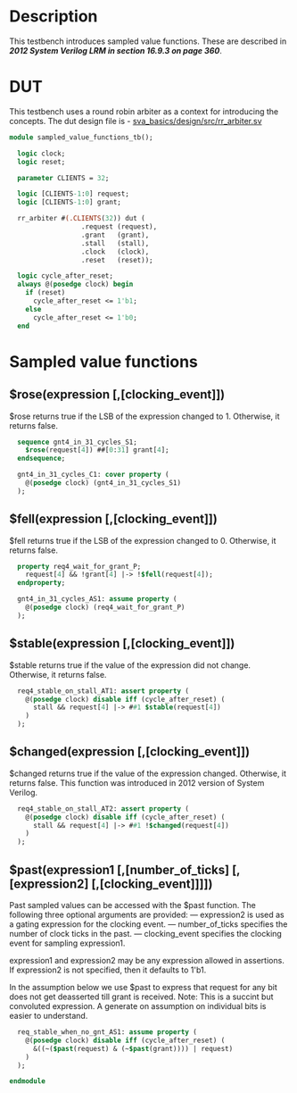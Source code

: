 # Description
This testbench introduces sampled value functions.
These are described in **_2012 System Verilog LRM in section 16.9.3 on page 360_**.

# DUT
This testbench uses a round robin arbiter as a context for introducing the
concepts. The dut design file is -
[sva_basics/design/src/rr_arbiter.sv](https://github.com/openformal/sva_basics/blob/master/design/docs/rr_arbiter.md)

```sv
module sampled_value_functions_tb();

  logic clock;
  logic reset;

  parameter CLIENTS = 32;

  logic [CLIENTS-1:0] request;
  logic [CLIENTS-1:0] grant;

  rr_arbiter #(.CLIENTS(32)) dut (
                  .request (request),
                  .grant   (grant),
                  .stall   (stall),
                  .clock   (clock),
                  .reset   (reset));

  logic cycle_after_reset;
  always @(posedge clock) begin
    if (reset)
      cycle_after_reset <= 1'b1;
    else
      cycle_after_reset <= 1'b0;
  end

```
# Sampled value functions
## $rose(expression [,[clocking_event]])
$rose returns true if the LSB of the expression changed to 1.
Otherwise, it returns false.
```sv
  sequence gnt4_in_31_cycles_S1;
    $rose(request[4]) ##[0:31] grant[4];
  endsequence;

  gnt4_in_31_cycles_C1: cover property (
    @(posedge clock) (gnt4_in_31_cycles_S1)
  );

```
## $fell(expression [,[clocking_event]])
$fell returns true if the LSB of the expression changed to 0.
Otherwise, it returns false.
```sv
  property req4_wait_for_grant_P;
    request[4] && !grant[4] |-> !$fell(request[4]);
  endproperty;

  gnt4_in_31_cycles_AS1: assume property (
    @(posedge clock) (req4_wait_for_grant_P)
  );

```
## $stable(expression [,[clocking_event]])
$stable returns true if the value of the expression did not change.
Otherwise, it returns false.
```sv
  req4_stable_on_stall_AT1: assert property (
    @(posedge clock) disable iff (cycle_after_reset) (
      stall && request[4] |-> ##1 $stable(request[4])
    )
  );

```
## $changed(expression [,[clocking_event]])
$changed returns true if the value of the expression changed.
Otherwise, it returns false.
This function was introduced in 2012 version of System Verilog.
```sv
  req4_stable_on_stall_AT2: assert property (
    @(posedge clock) disable iff (cycle_after_reset) (
      stall && request[4] |-> ##1 !$changed(request[4])
    )
  );

```
## $past(expression1 [,[number_of_ticks] [,[expression2] [,[clocking_event]]]])

Past sampled values can be accessed with the $past function.
The following three optional arguments are provided:
— expression2 is used as a gating expression for the clocking event.
— number_of_ticks specifies the number of clock ticks in the past.
— clocking_event specifies the clocking event for sampling expression1.

expression1 and expression2 may be any expression allowed in assertions.
If expression2 is not specified, then it defaults to 1'b1.

In the assumption below we use $past to express that request for any bit does
not get deasserted till grant is received.
Note: This is a succint but convoluted expression. A generate on assumption on
individual bits is easier to understand.
```sv
  req_stable_when_no_gnt_AS1: assume property (
    @(posedge clock) disable iff (cycle_after_reset) (
      &((~($past(request) & (~$past(grant)))) | request)
    )
  );

endmodule
```
